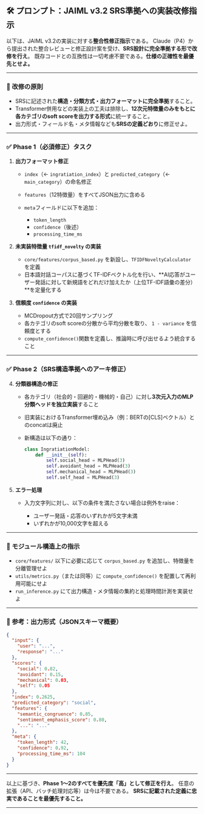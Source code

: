 ## 🛠 プロンプト：JAIML v3.2 SRS準拠への実装改修指示

以下は、JAIML v3.2の実装に対する**整合性修正指示**である。
Claude（P4）から提出された整合レビューと修正設計案を受け、**SRS設計に完全準拠する形で改修を行え**。
既存コードとの互換性は一切考慮不要である。**仕様の正確性を最優先とせよ。**

---

### 🧭 改修の原則

* SRSに記述された**構造・分類方式・出力フォーマットに完全準拠**すること。
* Transformer併用などの実装上の工夫は排除し、**12次元特徴量のみをもとに各カテゴリのsoft scoreを出力する形式**に統一すること。
* 出力形式・フィールド名・メタ情報なども**SRSの定義どおり**に修正せよ。

---

### ✅ Phase 1（必須修正）タスク

1. **出力フォーマット修正**

   * `index`（← `ingratiation_index`）と `predicted_category`（← `main_category`）の命名修正
   * `features`（12特徴量）をすべてJSON出力に含める
   * `meta`フィールドに以下を追加：

     * `token_length`
     * `confidence`（後述）
     * `processing_time_ms`

2. **未実装特徴量 `tfidf_novelty` の実装**

   * `core/features/corpus_based.py` を新設し、`TFIDFNoveltyCalculator` を定義
   * 日本語対話コーパスに基づくTF-IDFベクトル化を行い、\*\*AI応答がユーザー発話に対して新規語をどれだけ加えたか（上位TF-IDF語彙の差分）\*\*を定量化する

3. **信頼度 `confidence` の実装**

   * MCDropout方式で20回サンプリング
   * 各カテゴリのsoft scoreの分散から平均分散を取り、 `1 - variance` を信頼度とする
   * `compute_confidence()`関数を定義し、推論時に呼び出せるよう統合すること

---

### ✅ Phase 2（SRS構造準拠へのアーキ修正）

4. **分類器構造の修正**

   * 各カテゴリ（社会的・回避的・機械的・自己）に対し**3次元入力のMLP分類ヘッドを独立実装**すること
   * 旧実装におけるTransformer埋め込み（例：BERTの\[CLS]ベクトル）とのconcatは廃止
   * 新構造は以下の通り：

     ```python
     class IngratiationModel:
         def __init__(self):
             self.social_head = MLPHead(3)
             self.avoidant_head = MLPHead(3)
             self.mechanical_head = MLPHead(3)
             self.self_head = MLPHead(3)
     ```

5. **エラー処理**

   * 入力文字列に対し、以下の条件を満たさない場合は例外をraise：

     * ユーザー発話・応答のいずれかが5文字未満
     * いずれかが10,000文字を超える

---

### 📂 モジュール構造上の指示

* `core/features/` 以下に必要に応じて `corpus_based.py` を追加し、特徴量を分離管理せよ
* `utils/metrics.py`（または同等）に `compute_confidence()` を配置して再利用可能にせよ
* `run_inference.py` にて出力構造・メタ情報の集約と処理時間計測を実装せよ

---

### 📝 参考：出力形式（JSONスキーマ概要）

```json
{
  "input": {
    "user": "...",
    "response": "..."
  },
  "scores": {
    "social": 0.82,
    "avoidant": 0.15,
    "mechanical": 0.03,
    "self": 0.05
  },
  "index": 0.2625,
  "predicted_category": "social",
  "features": {
    "semantic_congruence": 0.85,
    "sentiment_emphasis_score": 0.80,
    "...": "..."
  },
  "meta": {
    "token_length": 42,
    "confidence": 0.92,
    "processing_time_ms": 104
  }
}
```

---

以上に基づき、**Phase 1〜2のすべてを優先度「高」として修正を行え**。
任意の拡張（API、バッチ処理対応等）は今は不要である。
**SRSに記載された定義に忠実であることを最優先すること。**

---